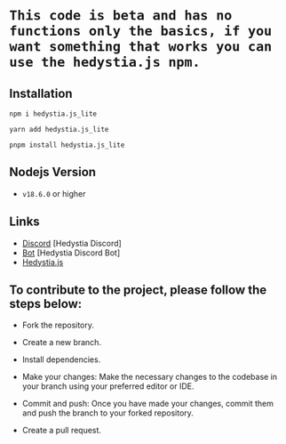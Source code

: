 # `This code is beta and has no functions only the basics, if you want something that works you can use the hedystia.js npm.`

## Installation

```
npm i hedystia.js_lite

yarn add hedystia.js_lite

pnpm install hedystia.js_lite
```

## Nodejs Version

- `v18.6.0` or higher

## Links

- [Discord](https://discord.gg/aXvuUpvRQs) [Hedystia Discord]
- [Bot](https://discord.com/oauth2/authorize?client_id=931228076094930996&permissions=137710923254&scope=bot%20applications.commands) [Hedystia Discord Bot]
- [Hedystia.js](https://docs.hedystia.com/client/start/)

## To contribute to the project, please follow the steps below:

- Fork the repository.

- Create a new branch.

- Install dependencies.

- Make your changes: Make the necessary changes to the codebase in your branch using your preferred editor or IDE.

- Commit and push: Once you have made your changes, commit them and push the branch to your forked repository.

- Create a pull request.
